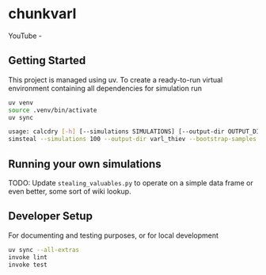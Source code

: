 # chunkvarl

YouTube -

## Getting Started

This project is managed using uv. To create a ready-to-run virtual environment containing all dependencies for simulation run

```bash
uv venv
source .venv/bin/activate
uv sync

usage: calcdry [-h] [--simulations SIMULATIONS] [--output-dir OUTPUT_DIR] [--bootstrap-samples BOOTSTRAP_SAMPLES] data_file
simsteal --simulations 100 --output-dir varl_thiev --bootstrap-samples 10000 tests/data/varl_thieving.csv
```

## Running your own simulations

TODO: Update `stealing_valuables.py` to operate on a simple data frame or even better, some sort of wiki lookup.

## Developer Setup

For documenting and testing purposes, or for local development

```bash
uv sync --all-extras
invoke lint
invoke test
```
